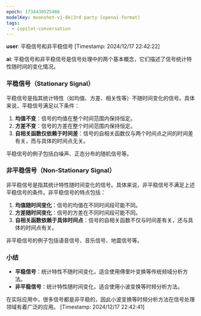 ```yaml
---
epoch: 1734439525466
modelKey: moonshot-v1-8k|3rd party (openai-format)
tags:
  - copilot-conversation
---
```

**user**: 平稳信号和非平稳信号
[Timestamp: 2024/12/17 22:42:22]

**ai**: 平稳信号和非平稳信号是信号处理中的两个基本概念，它们描述了信号统计特性随时间的变化情况。

### 平稳信号（Stationary Signal）

平稳信号是指其统计特性（如均值、方差、相关性等）不随时间变化的信号。具体来说，平稳信号满足以下条件：

1. **均值不变**：信号的均值在整个时间范围内保持恒定。
2. **方差不变**：信号的方差在整个时间范围内保持恒定。
3. **自相关函数仅依赖于时间差**：信号的自相关函数仅与两个时间点之间的时间差有关，而与具体的时间点无关。

平稳信号的例子包括白噪声、正态分布的随机信号等。

### 非平稳信号（Non-Stationary Signal）

非平稳信号是指其统计特性随时间变化的信号。具体来说，非平稳信号不满足上述平稳信号的条件。非平稳信号的特点包括：

1. **均值随时间变化**：信号的均值在不同时间段可能不同。
2. **方差随时间变化**：信号的方差在不同时间段可能不同。
3. **自相关函数依赖于具体时间点**：信号的自相关函数不仅与时间差有关，还与具体的时间点有关。

非平稳信号的例子包括语音信号、音乐信号、地震信号等。

### 小结

- **平稳信号**：统计特性不随时间变化，适合使用傅里叶变换等传统频域分析方法。
- **非平稳信号**：统计特性随时间变化，适合使用小波变换等时频分析方法。

在实际应用中，很多信号都是非平稳的，因此小波变换等时频分析方法在信号处理领域有着广泛的应用。
[Timestamp: 2024/12/17 22:42:41]